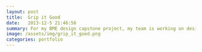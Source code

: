 ```yaml
---
layout: post
title:  Grip it Good
date:   2013-12-5 21:46:56
summary: For my BME design capstone project, my team is working on designing a novel way to detect the grip force of patients in occupational therapy. We decided to select common, every-day objects and embed them with force sensors. This would increase the functionality and association of the measured grip force to the task being performed. 
image: /assets/img/grip_it_good.png
categories: portfolio
---
```



